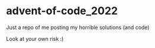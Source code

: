 # advent-of-code_2022

Just a repo of me posting my horrible solutions (and code)

Look at your own risk :)
